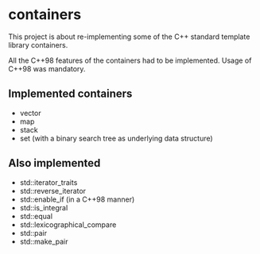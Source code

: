 # containers
This project is about re-implementing some of the C++ standard template library containers.

All the C++98 features of the containers had to be implemented. Usage of C++98 was mandatory.

## Implemented containers
- vector
- map
- stack
- set (with a binary search tree as underlying data structure)

## Also implemented
- std::iterator_traits
- std::reverse_iterator
- std::enable_if (in a C++98 manner)
- std::is_integral
- std::equal
- std::lexicographical_compare
- std::pair
- std::make_pair
